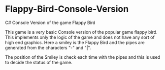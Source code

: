 # Flappy-Bird-Console-Version
C# Console Version of the game Flappy Bird

This game is a very basic Console version of the popular game flappy bird. This implements only the logic of the game and does not have any sort of high end graphics. Here a smiley is the Flappy Bird and the pipes are generated from the characters "-" and "|". 

The position of the Smiley is check each time with the pipes and this is used to decide the status of the game.
